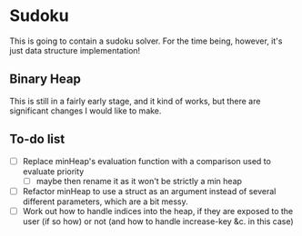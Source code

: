 # Sudoku

This is going to contain a sudoku solver. For the time being,
however, it's just data structure implementation!

## Binary Heap
This is still in a fairly early stage, and it kind of works,
but there are significant changes I would like to make.

## To-do list
- [ ] Replace minHeap's evaluation function with a comparison
used to evaluate priority
	- [ ] maybe then rename it as it won't be
   strictly a min heap
- [ ] Refactor minHeap to use a struct as an argument instead
of several different parameters, which are a bit messy.
- [ ] Work out how to handle indices into the heap, if they are
exposed to the user (if so how) or not (and how to handle
increase-key &c. in this case)
